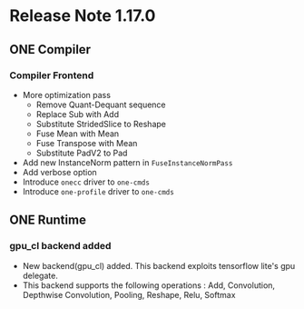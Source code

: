 # Release Note 1.17.0

## ONE Compiler

### Compiler Frontend

- More optimization pass
  - Remove Quant-Dequant sequence
  - Replace Sub with Add
  - Substitute StridedSlice to Reshape
  - Fuse Mean with Mean
  - Fuse Transpose with Mean
  - Substitute PadV2 to Pad
- Add new InstanceNorm pattern in `FuseInstanceNormPass`
- Add verbose option
- Introduce `onecc` driver to `one-cmds`
- Introduce `one-profile` driver to `one-cmds`

## ONE Runtime

### gpu_cl backend added

- New backend(gpu_cl) added. This backend exploits tensorflow lite's gpu delegate.
- This backend supports the following operations : Add, Convolution, Depthwise Convolution, Pooling, Reshape, Relu, Softmax 
